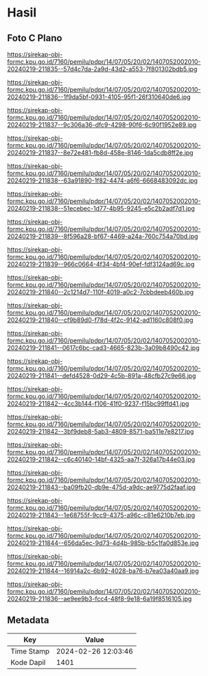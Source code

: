 # Hasil

## Foto C Plano

https://sirekap-obj-formc.kpu.go.id/7160/pemilu/pdpr/14/07/05/20/02/1407052002010-20240219-211835--57d4c7da-2a9d-43d2-a553-7f801302bdb5.jpg

https://sirekap-obj-formc.kpu.go.id/7160/pemilu/pdpr/14/07/05/20/02/1407052002010-20240219-211836--1f9da5bf-0931-4105-95f1-26f310640de6.jpg

https://sirekap-obj-formc.kpu.go.id/7160/pemilu/pdpr/14/07/05/20/02/1407052002010-20240219-211837--9c306a36-dfc9-4298-90f6-6c90f1952e89.jpg

https://sirekap-obj-formc.kpu.go.id/7160/pemilu/pdpr/14/07/05/20/02/1407052002010-20240219-211837--8e72e481-fb8d-458e-8146-1da5cdb8ff2e.jpg

https://sirekap-obj-formc.kpu.go.id/7160/pemilu/pdpr/14/07/05/20/02/1407052002010-20240219-211838--63a91890-1f82-4474-a6f6-6668483092dc.jpg

https://sirekap-obj-formc.kpu.go.id/7160/pemilu/pdpr/14/07/05/20/02/1407052002010-20240219-211838--51ecebec-1d77-4b95-9245-e5c2b2adf7d1.jpg

https://sirekap-obj-formc.kpu.go.id/7160/pemilu/pdpr/14/07/05/20/02/1407052002010-20240219-211839--8f596a28-bf67-4469-a24a-760c754a70bd.jpg

https://sirekap-obj-formc.kpu.go.id/7160/pemilu/pdpr/14/07/05/20/02/1407052002010-20240219-211839--966c0664-4f34-4bf4-90ef-fdf3124ad69c.jpg

https://sirekap-obj-formc.kpu.go.id/7160/pemilu/pdpr/14/07/05/20/02/1407052002010-20240219-211840--2c1214d7-110f-4019-a0c2-7cbbdeeb460b.jpg

https://sirekap-obj-formc.kpu.go.id/7160/pemilu/pdpr/14/07/05/20/02/1407052002010-20240219-211840--cf9b89d0-f78d-4f2c-9142-ad1160c808f0.jpg

https://sirekap-obj-formc.kpu.go.id/7160/pemilu/pdpr/14/07/05/20/02/1407052002010-20240219-211841--0617c6bc-cad3-4665-823b-3a09b8490c42.jpg

https://sirekap-obj-formc.kpu.go.id/7160/pemilu/pdpr/14/07/05/20/02/1407052002010-20240219-211841--defd4528-0d29-4c5b-891a-48cfb27c9e66.jpg

https://sirekap-obj-formc.kpu.go.id/7160/pemilu/pdpr/14/07/05/20/02/1407052002010-20240219-211842--4cc3b144-f106-41f0-9237-f15bc99ffd41.jpg

https://sirekap-obj-formc.kpu.go.id/7160/pemilu/pdpr/14/07/05/20/02/1407052002010-20240219-211842--3bf9deb8-5ab3-4809-8571-ba511e7e8217.jpg

https://sirekap-obj-formc.kpu.go.id/7160/pemilu/pdpr/14/07/05/20/02/1407052002010-20240219-211842--c6c40140-14bf-4325-aa7f-326a17b44e03.jpg

https://sirekap-obj-formc.kpu.go.id/7160/pemilu/pdpr/14/07/05/20/02/1407052002010-20240219-211843--ba09fb20-db9e-475d-a9dc-ae9775d2faaf.jpg

https://sirekap-obj-formc.kpu.go.id/7160/pemilu/pdpr/14/07/05/20/02/1407052002010-20240219-211843--1e68755f-9cc9-4375-a96c-c81e6210b7eb.jpg

https://sirekap-obj-formc.kpu.go.id/7160/pemilu/pdpr/14/07/05/20/02/1407052002010-20240219-211844--656da5ec-9d73-4d4b-985b-b5c1fa0d853e.jpg

https://sirekap-obj-formc.kpu.go.id/7160/pemilu/pdpr/14/07/05/20/02/1407052002010-20240219-211844--16914a2c-6b92-4028-ba76-b7ea03a40aa9.jpg

https://sirekap-obj-formc.kpu.go.id/7160/pemilu/pdpr/14/07/05/20/02/1407052002010-20240219-211836--ae9ee9b3-fcc4-48f8-9e18-6a19f8516105.jpg


## Metadata

| Key        | Value               |
| ---------- | ------------------- |
| Time Stamp | 2024-02-26 12:03:46 |
| Kode Dapil | 1401                |




